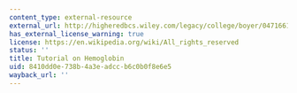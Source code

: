 ```yaml
---
content_type: external-resource
external_url: http://higheredbcs.wiley.com/legacy/college/boyer/0471661791/structure/HbMb/hbmb.htm
has_external_license_warning: true
license: https://en.wikipedia.org/wiki/All_rights_reserved
status: ''
title: Tutorial on Hemoglobin
uid: 8410dd0e-738b-4a3e-adcc-b6c0b0f8e6e5
wayback_url: ''
---
```

